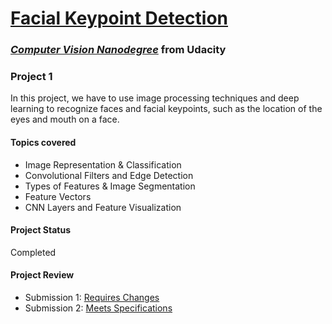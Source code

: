 #  [Facial Keypoint Detection](https://github.com/udacity/P1_Facial_Keypoints)

### [_**Computer Vision Nanodegree**_](https://www.udacity.com/course/computer-vision-nanodegree--nd891) from Udacity

### **Project 1**

In this project, we have to use image processing techniques and deep learning to recognize faces and facial keypoints, such as the location of the eyes and mouth on a face.

#### Topics covered

- Image Representation & Classification
- Convolutional Filters and Edge Detection
- Types of Features & Image Segmentation
- Feature Vectors
- CNN Layers and Feature Visualization

#### Project Status

Completed

#### Project Review

- Submission 1: [Requires Changes](https://review.udacity.com/#!/reviews/2711823)
- Submission 2: [Meets Specifications](https://review.udacity.com/#!/reviews/2712629)
